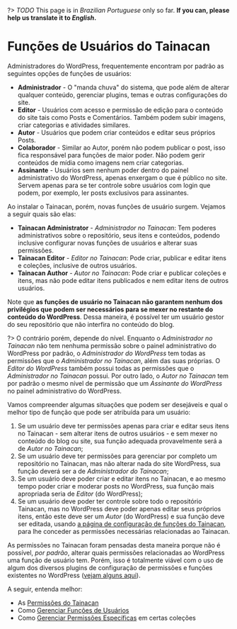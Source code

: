?> _TODO_  This page is in *Brazilian Portuguese* only so far. **If you can, please help us translate it to *English*.**

# Funções de Usuários do Tainacan

Administradores do WordPress, frequentemente encontram por padrão as seguintes opções de funções de usuários:

* **Administrador** - O "manda chuva" do sistema, que pode além de alterar qualquer conteúdo, gerenciar plugins, temas e outras configurações do site.
* **Editor** - Usuários com acesso e permissão de edição para o conteúdo do site tais como Posts e Comentários. Também podem subir imagens, criar categorias e atividades similares.
* **Autor** - Usuários que podem criar conteúdos e editar seus próprios Posts.
* **Colaborador** - Similar ao Autor, porém não podem publicar o post, isso fica responsável para funções de maior poder. Não podem gerir conteúdos de mídia como imagens nem criar categorias.
* **Assinante** - Usuários sem nenhum poder dentro do painel administrativo do WordPress, apenas enxergam o que é público no site. Servem apenas para se ter controle sobre usuários com login que podem, por exemplo, ler posts exclusivos para assinantes.

Ao instalar o Tainacan, porém, novas funções de usuário surgem. Vejamos a seguir quais são elas:

* **Tainacan Administrator** - *Administrador no Tainacan*: Tem poderes administrativos sobre o repositório, seus itens e conteúdos, podendo inclusive configurar novas funções de usuários e alterar suas permissões.
* **Tainacan Editor** - *Editor no Tainacan*: Pode criar, publicar e editar itens e coleções, inclusive de outros usuários.
* **Tainacan Author** - *Autor no Tainacan*: Pode criar e publicar coleções e itens, mas não pode editar itens publicados e nem editar itens de outros usuários.

Note que **as funções de usuário no Tainacan não garantem nenhum dos privilégios que podem ser necessários para se mexer no restante do conteúdo do WordPress**. Dessa maneira, é possível ter um usuário gestor do seu repositório que não interfira no conteúdo do blog. 

?> O contrário porém, depende do nível. Enquanto o *Administrador no Tainacan* não tem nenhuma permissão sobre o painel administrativo do WordPress por padrão, o  *Administrador do WordPress* tem todas as permissões que o *Administrador no Tainacan*, além das suas próprias. O *Editor do WordPress* também possui todas as permissões que o *Administrador no Tainacan* possui. Por outro lado, o *Autor no Tainacan* tem por padrão o mesmo nível de permissão que um *Assinante do WordPress* no painel administrativo do WordPress.

Vamos compreender algumas situações que podem ser desejáveis e qual o melhor tipo de função que pode ser atribuída para um usuário:

1. Se um usuário deve ter permissões apenas para criar e editar seus itens no Tainacan - sem alterar itens de outros usuários - e sem mexer no conteúdo do blog ou site, sua função adequada provavelmente será a de *Autor no Tainacan*;
2. Se um usuário deve ter permissões para gerenciar por completo um repositório no Tainacan, mas não alterar nada do site WordPress, sua função deverá ser a de *Administrador do Tainacan*;
3. Se um usuário deve poder criar e editar itens no Tainacan, e ao mesmo tempo poder criar e moderar posts no WordPress, sua função mais apropriada seria de *Editor* (do WordPress);
4. Se um usuário deve poder ter controle sobre todo o repositório Tainacan, mas no WordPress deve poder apenas editar seus próprios itens, então este deve ser um *Autor* (do WordPress) e sua função deve ser editada, usando [a página de configuração de funções do Tainacan](/manage-user-roles.md), para lhe conceder as permissões necessárias relacionadas ao Tainacan.

As permissões no Tainacan foram pensadas desta maneira porque não é possível, *por padrão*, alterar quais permissões relacionadas ao WordPress uma função de usuário tem. Porém, isso é totalmente viável com o uso de algum dos diversos plugins de configuração de permissões e funções existentes no WordPress ([vejam alguns aqui](https://wordpress.org/plugins/search/user+roles/ ':ignore')).

A seguir, entenda melhor:

* As [Permissões do Tainacan](/capabilities.md)
* Como [Gerenciar Funções de Usuários](/manage-user-roles.md)
* Como [Gerenciar Permissões Específicas](/manage-specific-capabilities.md) em certas coleções
